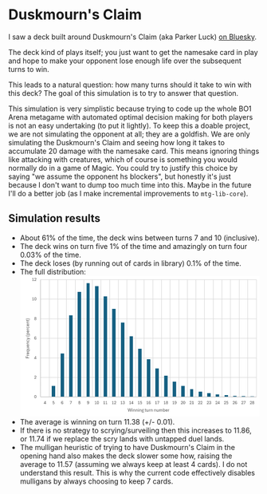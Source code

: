 # Duskmourn's Claim

I saw a deck built around Duskmourn's Claim (aka Parker Luck) [on Bluesky](https://bsky.app/profile/mtgcreativecombos.bsky.social/post/3lzzcqxtdlc2k).

The deck kind of plays itself; you just want to get the namesake card in play and hope to make your opponent lose enough life over the subsequent turns to win.

This leads to a natural question: how many turns should it take to win with this deck?
The goal of this simulation is to try to answer that question.

This simulation is very simplistic because trying to code up the whole BO1 Arena metagame with automated optimal decision making for both players is not an easy undertaking (to put it lightly).
To keep this a doable project, we are not simulating the opponent at all; they are a goldfish.
We are only simulating the Duskmourn's Claim and seeing how long it takes to accumulate 20 damage with the namesake card.
This means ignoring things like attacking with creatures, which of course is something you would normally do in a game of Magic.
You could try to justify this choice by saying "we assume the opponent hs blockers", but honestly it's just because I don't want to dump too much time into this.
Maybe in the future I'll do a better job (as I make incremental improvements to `mtg-lib-core`).

## Simulation results

- About 61% of the time, the deck wins between turns 7 and 10 (inclusive).
- The deck wins on turn five 1% of the time and amazingly on turn four 0.03% of the time.
- The deck loses (by running out of cards in library) 0.1% of the time.
- The full distribution: ![Simulation result for distribution of winning turn number](res/duskmourns_claim_distribution.png)
- The average is winning on turn 11.38 (+/- 0.01).
- If there is no strategy to scrying/surveiling then this increases to 11.86, or 11.74 if we replace the scry lands with untapped duel lands.
- The mulligan heuristic of trying to have Duskmourn's Claim in the opening hand also makes the deck slower some how, raising the average to 11.57 (assuming we always keep at least 4 cards). I do not understand this result. This is why the current code effectively disables mulligans by always choosing to keep 7 cards.
